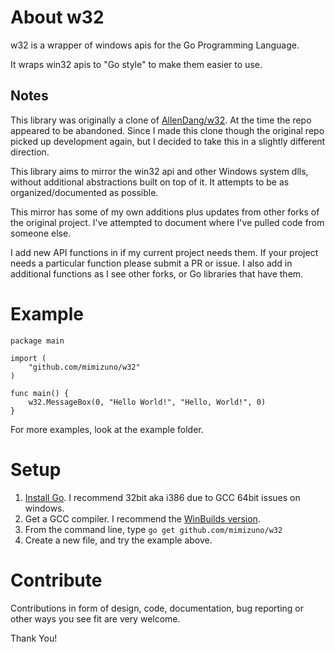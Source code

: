 About w32
==========

w32 is a wrapper of windows apis for the Go Programming Language.

It wraps win32 apis to "Go style" to make them easier to use.

## Notes
This library was originally a clone of [AllenDang/w32](https://github.com/AllenDang/w32). At the time the repo appeared to be abandoned. Since I made this clone though the original repo picked up development again, but I decided to take this in a slightly different direction. 

This library aims to mirror the win32 api and other Windows system dlls, without additional abstractions built on top of it. It attempts to be as organized/documented as possible. 

This mirror has some of my own additions plus updates from other forks of the original project. I've attempted to document where I've pulled code from someone else. 

I add new API functions in if my current project needs them. If your project needs a particular function please submit a PR or issue. I also add in additional functions as I see other forks, or Go libraries that have them.


Example
=====
```
package main

import (
	"github.com/mimizuno/w32"
)

func main() {
	w32.MessageBox(0, "Hello World!", "Hello, World!", 0)
}
```

For more examples, look at the example folder.

Setup
=====

1. [Install Go](https://golang.org/dl/). I recommend 32bit aka i386 due to GCC 64bit issues on windows.
2. Get a GCC compiler. I recommend the [WinBuilds version](http://win-builds.org/doku.php/download_and_installation_from_windows).
3. From the command line, type `go get github.com/mimizuno/w32`
4. Create a new file, and try the example above.

Contribute
==========

Contributions in form of design, code, documentation, bug reporting or other ways you see fit are very welcome.

Thank You!

